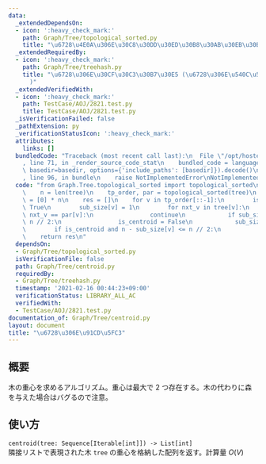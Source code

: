 ```yaml
---
data:
  _extendedDependsOn:
  - icon: ':heavy_check_mark:'
    path: Graph/Tree/topological_sorted.py
    title: "\u6728\u4E0A\u306E\u30C8\u30DD\u30ED\u30B8\u30AB\u30EB\u30BD\u30FC\u30C8"
  _extendedRequiredBy:
  - icon: ':heavy_check_mark:'
    path: Graph/Tree/treehash.py
    title: "\u6728\u306E\u30CF\u30C3\u30B7\u30E5 (\u6728\u306E\u540C\u578B\u5224\u5B9A\
      )"
  _extendedVerifiedWith:
  - icon: ':heavy_check_mark:'
    path: TestCase/AOJ/2821.test.py
    title: TestCase/AOJ/2821.test.py
  _isVerificationFailed: false
  _pathExtension: py
  _verificationStatusIcon: ':heavy_check_mark:'
  attributes:
    links: []
  bundledCode: "Traceback (most recent call last):\n  File \"/opt/hostedtoolcache/Python/3.9.7/x64/lib/python3.9/site-packages/onlinejudge_verify/documentation/build.py\"\
    , line 71, in _render_source_code_stat\n    bundled_code = language.bundle(stat.path,\
    \ basedir=basedir, options={'include_paths': [basedir]}).decode()\n  File \"/opt/hostedtoolcache/Python/3.9.7/x64/lib/python3.9/site-packages/onlinejudge_verify/languages/python.py\"\
    , line 96, in bundle\n    raise NotImplementedError\nNotImplementedError\n"
  code: "from Graph.Tree.topological_sorted import topological_sorted\n\n\ndef centroid(tree):\n\
    \    n = len(tree)\n    tp_order, par = topological_sorted(tree)\n    sub_size\
    \ = [0] * n\n    res = []\n    for v in tp_order[::-1]:\n        is_centroid =\
    \ True\n        sub_size[v] = 1\n        for nxt_v in tree[v]:\n            if\
    \ nxt_v == par[v]:\n                continue\n            if sub_size[nxt_v] >\
    \ n // 2:\n                is_centroid = False\n            sub_size[v] += sub_size[nxt_v]\n\
    \        if is_centroid and n - sub_size[v] <= n // 2:\n            res.append(v)\n\
    \    return res\n"
  dependsOn:
  - Graph/Tree/topological_sorted.py
  isVerificationFile: false
  path: Graph/Tree/centroid.py
  requiredBy:
  - Graph/Tree/treehash.py
  timestamp: '2021-02-16 00:44:23+09:00'
  verificationStatus: LIBRARY_ALL_AC
  verifiedWith:
  - TestCase/AOJ/2821.test.py
documentation_of: Graph/Tree/centroid.py
layout: document
title: "\u6728\u306E\u91CD\u5FC3"
---
```


## 概要
木の重心を求めるアルゴリズム。重心は最大で 2 つ存在する。木の代わりに森を与えた場合はバグるので注意。

## 使い方
`centroid(tree: Sequence[Iterable[int]]) -> List[int]`  
隣接リストで表現された木 `tree` の重心を格納した配列を返す。計算量 $O(V)$
